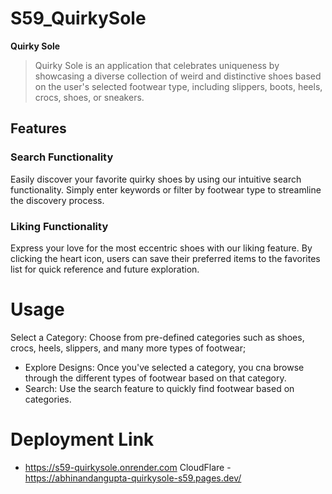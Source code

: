 # S59_QuirkySole
**Quirky Sole**

> Quirky Sole is an application that celebrates uniqueness by showcasing a diverse collection of weird and distinctive shoes based on the user's selected footwear type, including slippers, boots, heels, crocs, shoes, or sneakers.

## Features

### Search Functionality

Easily discover your favorite quirky shoes by using our intuitive search functionality. Simply enter keywords or filter by footwear type to streamline the discovery process.

### Liking Functionality

Express your love for the most eccentric shoes with our liking feature. By clicking the heart icon, users can save their preferred items to the favorites list for quick reference and future exploration.

# Usage
Select a Category: Choose from pre-defined categories such as shoes, crocs, heels, slippers, and many more types of footwear;

- Explore Designs: Once you've selected a category, you cna browse through the different types of footwear based on that category.
- Search: Use the search feature to quickly find footwear based on categories.

# Deployment Link
- https://s59-quirkysole.onrender.com
CloudFlare - https://abhinandangupta-quirkysole-s59.pages.dev/
